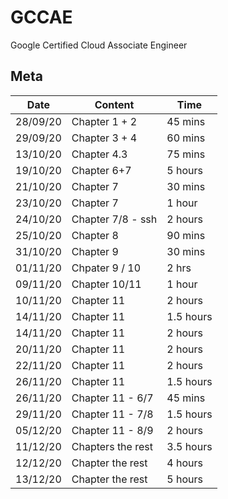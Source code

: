 # GCCAE
Google Certified Cloud Associate Engineer

## Meta
| Date | Content | Time |
| --- | --- | ---|
| 28/09/20 | Chapter 1 + 2 | 45 mins |
| 29/09/20 | Chapter 3 + 4 | 60 mins |
| 13/10/20 | Chapter 4.3 | 75 mins |
| 19/10/20 | Chapter 6+7 | 5 hours |
| 21/10/20 | Chapter 7 | 30 mins |
| 23/10/20 | Chapter 7 | 1 hour |
| 24/10/20 | Chapter 7/8 - ssh | 2 hours |
| 25/10/20 | Chapter 8 | 90 mins |
| 31/10/20 | Chapter 9 | 30 mins |
| 01/11/20 | Chpater 9 / 10 | 2 hrs |
| 09/11/20 | Chapter 10/11 | 1 hour  |
| 10/11/20 | Chapter 11 | 2 hours  |
| 14/11/20 | Chapter 11 | 1.5 hours  |
| 14/11/20 | Chapter 11 | 2 hours  |
| 20/11/20 | Chapter 11 | 2 hours |
| 22/11/20 | Chapter 11 | 2 hours |
| 26/11/20 | Chapter 11 | 1.5 hours |
| 26/11/20 | Chapter 11 - 6/7 | 45 mins |
| 29/11/20 | Chapter 11 - 7/8 | 1.5 hours |
| 05/12/20 | Chapter 11 - 8/9 | 2 hours |
| 11/12/20 | Chapters the rest | 3.5 hours |
| 12/12/20 | Chapter the rest | 4 hours |
| 13/12/20 | Chapter the rest | 5 hours |
